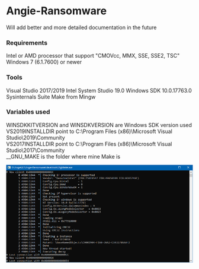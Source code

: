 # Angie-Ransomware

Will add better and more detailed documentation in the future

### Requirements
Intel or AMD processor that support "CMOVcc, MMX, SSE, SSE2, TSC"   
Windows 7 (6.1.7600) or newer

### Tools
Visual Studio 2017/2019
Intel System Studio 19.0
Windows SDK 10.0.17763.0
Sysinternals Suite
Make from Mingw

### Variables used
WINSDKKITVERSION and WINSDKVERSION are Windows SDK version used
VS2019INSTALLDIR point to C:\Program Files (x86)\Microsoft Visual Studio\2019\Community   
VS2017INSTALLDIR point to C:\Program Files (x86)\Microsoft Visual Studio\2017\Community   
__GNU_MAKE is the folder where mine Make is   

![image1](images/image01.png)
